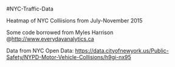 #NYC-Traffic-Data

Heatmap of NYC Colliisions from July-November 2015

Some code borrowed from Myles Harrison @http://www.everydayanalytics.ca

Data from NYC Open Data: https://data.cityofnewyork.us/Public-Safety/NYPD-Motor-Vehicle-Collisions/h9gi-nx95
